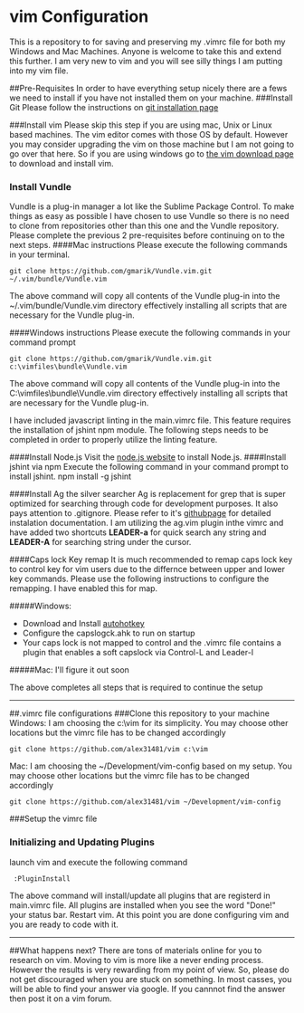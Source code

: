 # vim Configuration 
This is a repository to for saving and preserving my .vimrc file for both my Windows and Mac Machines. Anyone is welcome to take this and extend this further. I am very new to vim and you will see silly things I am putting into my vim file. 

##Pre-Requisites
In order to have everything setup nicely there are a fews we need to install if you have not installed them on your machine.
###Install Git
Please follow the instructions on [git installation page](http://git-scm.com/book/en/v2/Getting-Started-Installing-Git) 

###Install vim
Please skip this step if you are using mac, Unix or Linux based machines. The vim editor comes with those OS by default. However you may consider upgrading the vim on those machine but I am not going to go over that here. So if you are using windows go to [the vim download page](http://www.vim.org/download.php) to download and install vim.


### Install Vundle 
Vundle is a plug-in manager a lot like the Sublime Package Control. To make things as easy as possible I have chosen to use Vundle so there is no need to clone from repositories other than this one and the Vundle repository. Please complete the previous 2 pre-requisites before continuing on to the next steps.
####Mac instructions
Please execute the following commands in your terminal. 

    git clone https://github.com/gmarik/Vundle.vim.git ~/.vim/bundle/Vundle.vim
The above command will copy all contents of the Vundle plug-in into the ~/.vim/bundle/Vundle.vim directory effectively installing all scripts that are necessary for the Vundle plug-in.

####Windows instructions
Please execute the following commands in your command prompt

    git clone https://github.com/gmarik/Vundle.vim.git c:\vimfiles\bundle\Vundle.vim

The above command will copy all contents of the Vundle plug-in into the C:\vimfiles\bundle\Vundle.vim directory effectively installing all scripts that are necessary for the Vundle plug-in.


I have included javascript linting in the main.vimrc file. This feature requires the installation of jshint npm module. The following steps needs to be completed in order to properly utilize the linting feature.

####Install Node.js
Visit the [node.js website](http://nodejs.org) to install Node.js.
####Install jshint via npm
Execute the following command in your command prompt to install jshint.
    npm install -g jshint

####Install Ag the silver searcher
Ag is replacement for grep that is super optimized for searching through code for development purposes. It also pays attention to .gitignore. Please refer to it's [githubpage](https://github.com/ggreer/the_silver_searcher) for detailed instalation documentation. I am utilizing the ag.vim plugin inthe vimrc and have added two shortcuts **LEADER-a** for quick search any string and **LEADER-A** for searching string under the cursor. 

####Caps lock Key remap
It is much recommended to remap caps lock key to control key for vim users due to the differnce between upper and lower key commands. Please use the following instructions to configure the remapping. I have enabled this for map.

#####Windows: 
* Download and Install [autohotkey](http://www.autohotkey.com/)
* Configure the capslogck.ahk to run on startup
* Your caps lock is not mapped to control and the .vimrc file contains a plugin that enables a soft capslock via Control-L and Leader-l 

#####Mac:
I'll figure it out soon


The above completes all steps that is required to continue the setup
______
##.vimrc file configurations 
###Clone this repository to your machine
Windows: I am choosing the c:\vim for its simplicity. You may choose other locations but the vimrc file has to be changed accordingly 
    
    git clone https://github.com/alex31481/vim c:\vim
    
Mac: I am choosing the ~/Development/vim-config based on my setup. You may choose other locations but the vimrc file has to be changed accordingly 
    
    git clone https://github.com/alex31481/vim ~/Development/vim-config 

###Setup the vimrc file


### Initializing and Updating Plugins

launch vim and execute the following command

     :PluginInstall

The above command will install/update all plugins that are registerd in main.vimrc file. All plugins are installed when you see the word "Done!" your status bar. Restart vim. At this point you are done configuring vim and you are ready to code with it. 


______
##What happens next?
There are tons of materials online for you to research on vim. Moving to vim is more like a never ending process. However the results is very rewarding from my point of view. So, please do not get discouraged when you are stuck on something. In most casses, you will be able to find your answer via google. If you cannnot find the answer
then post it on a vim forum.


